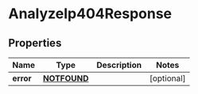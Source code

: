 

# AnalyzeIp404Response


## Properties

| Name | Type | Description | Notes |
|------------ | ------------- | ------------- | -------------|
|**error** | [**NOTFOUND**](NOTFOUND.md) |  |  [optional] |



